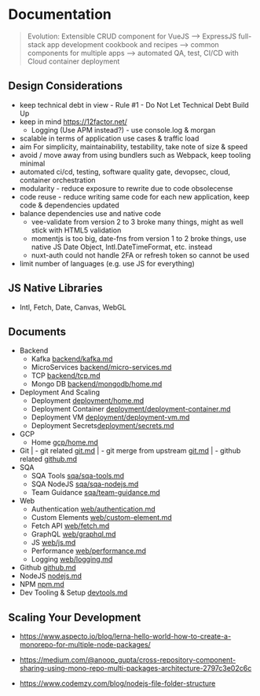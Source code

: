 # Documentation

> Evolution: Extensible CRUD component for VueJS --> ExpressJS full-stack app development cookbook and recipes --> common components for multiple apps --> automated QA, test, CI/CD with Cloud container deployment

## Design Considerations

- keep technical debt in view - Rule #1 - Do Not Let Technical Debt Build Up
- keep in mind https://12factor.net/
  - Logging (Use APM instead?) - use console.log & morgan
- scalable in terms of application use cases & traffic load
- aim For simplicity, maintainability, testability, take note of size & speed
- avoid / move away from using bundlers such as Webpack, keep tooling minimal
- automated ci/cd, testing, software quality gate, devopsec, cloud, container orchestration
- modularity - reduce exposure to rewrite due to code obsolecense
- code reuse - reduce writing same code for each new application, keep code & dependencies updated
- balance dependencies use and native code
  - vee-validate from version 2 to 3 broke many things, might as well stick with HTML5 validation
  - momentjs is too big, date-fns from version 1 to 2 broke things, use native JS Date Object, Intl.DateTimeFormat, etc. instead
  - nuxt-auth could not handle 2FA or refresh token so cannot be used
- limit number of languages (e.g. use JS for everything)

## JS Native Libraries

- Intl, Fetch, Date, Canvas, WebGL

## Documents

- Backend
  - Kafka [backend/kafka.md](backend/kafka.md)
  - MicroServices [backend/micro-services.md](backend/micro-services.md)
  - TCP [backend/tcp.md](tcp.md)
  - Mongo DB [backend/mongodb/home.md](backend/mongodb/home.md)
- Deployment And Scaling
  - Deployment [deployment/home.md](deployment/home.md)
  - Deployment Container [deployment/deployment-container.md](deployment/deployment-container.md)
  - Deployment VM [deployment/deployment-vm.md](deployment/deployment-vm.md)
  - Deployment Secrets[deployment/secrets.md](deployment/secrets.md)
- GCP
  - Home [gcp/home.md](gcp/home.md)
- Git
  | - git related [git.md](git.md)
  | - git merge from upstream [git.md](git.md)
  | - github related [github.md](github.md)
- SQA
  - SQA Tools [sqa/sqa-tools.md](sqa/sqa-tools.md)
  - SQA NodeJS [sqa/sqa-nodejs.md](sqa/sqa-nodejs.md)
  - Team Guidance [sqa/team-guidance.md](sqa/team-guidance.md)
- Web
  - Authentication [web/authentication.md](web/authentication.md)
  - Custom Elements [web/custom-element.md](web/custom-element.md)
  - Fetch API [web/fetch.md](web/fetch.md)
  - GraphQL [web/graphql.md](web/graphql.md)
  - JS [web/js.md](web/js.md)
  - Performance [web/performance.md](web/performance.md)
  - Logging [web/logging.md](web/logging.md)
- Github [github.md](github.md)
- NodeJS [nodejs.md](nodejs.md)
- NPM [npm.md](npm.md)
- Dev Tooling & Setup [devtools.md](devtools.md)

## Scaling Your Development

- https://www.aspecto.io/blog/lerna-hello-world-how-to-create-a-monorepo-for-multiple-node-packages/
- https://medium.com/@anoop_gupta/cross-repository-component-sharing-using-mono-repo-multi-packages-architecture-2797c3e02c6c

- https://www.codemzy.com/blog/nodejs-file-folder-structure
 